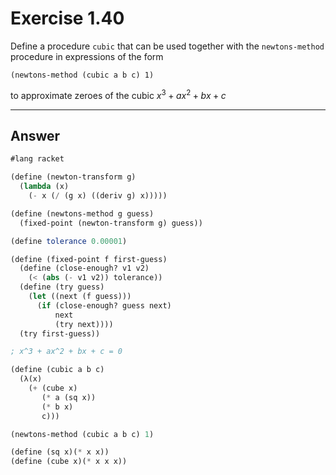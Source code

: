 # Exercise 1.40

Define a procedure `cubic` that can be used together with the `newtons-method` procedure in expressions of the form

`(newtons-method (cubic a b c) 1)`

to approximate zeroes of the cubic $x^3 + ax^2 + bx + c$

---
## Answer
```scheme
#lang racket

(define (newton-transform g)
  (lambda (x)
    (- x (/ (g x) ((deriv g) x)))))

(define (newtons-method g guess)
  (fixed-point (newton-transform g) guess))

(define tolerance 0.00001)

(define (fixed-point f first-guess)
  (define (close-enough? v1 v2)
    (< (abs (- v1 v2)) tolerance))
  (define (try guess)
    (let ((next (f guess)))
      (if (close-enough? guess next)
          next
          (try next))))
  (try first-guess))

; x^3 + ax^2 + bx + c = 0

(define (cubic a b c)
  (λ(x)
    (+ (cube x)
       (* a (sq x))
       (* b x)
       c)))

(newtons-method (cubic a b c) 1)

(define (sq x)(* x x))
(define (cube x)(* x x x))

```
